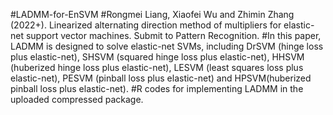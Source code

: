 #LADMM-for-EnSVM
#Rongmei Liang, Xiaofei Wu and Zhimin Zhang (2022+). Linearized alternating direction method of multipliers for elastic-net support vector machines. Submit to Pattern Recognition.
#In this paper, LADMM is designed to solve elastic-net SVMs, including DrSVM (hinge loss plus elastic-net), SHSVM (squared hinge loss plus elastic-net), HHSVM (huberized hinge loss plus elastic-net), LESVM (least squares loss plus elastic-net), PESVM (pinball loss plus elastic-net) and HPSVM(huberized pinball loss plus elastic-net).
#R codes for implementing LADMM in the uploaded compressed package.
